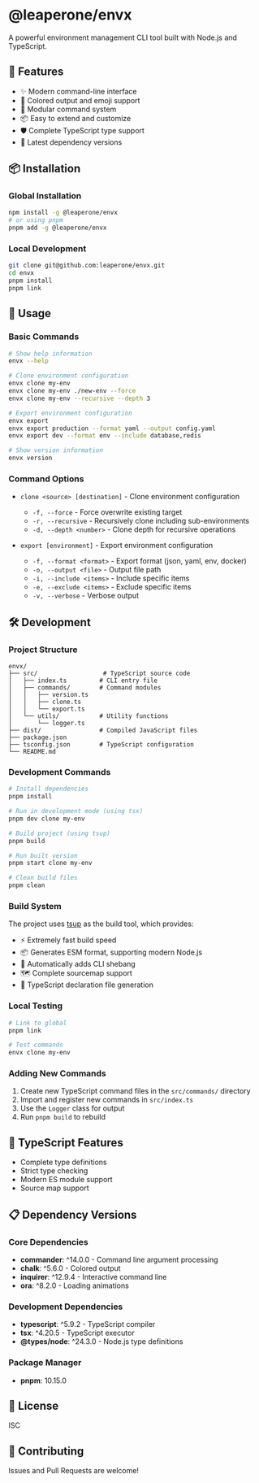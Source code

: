 # @leaperone/envx

A powerful environment management CLI tool built with Node.js and TypeScript.

## 🚀 Features

- ✨ Modern command-line interface
- 🎨 Colored output and emoji support
- 🔧 Modular command system
- 📦 Easy to extend and customize
- 🛡️ Complete TypeScript type support
- 🔄 Latest dependency versions

## 📦 Installation

### Global Installation

```bash
npm install -g @leaperone/envx
# or using pnpm
pnpm add -g @leaperone/envx
```

### Local Development

```bash
git clone git@github.com:leaperone/envx.git
cd envx
pnpm install
pnpm link
```

## 🎯 Usage

### Basic Commands

```bash
# Show help information
envx --help

# Clone environment configuration
envx clone my-env
envx clone my-env ./new-env --force
envx clone my-env --recursive --depth 3

# Export environment configuration
envx export
envx export production --format yaml --output config.yaml
envx export dev --format env --include database,redis

# Show version information
envx version
```

### Command Options

- `clone <source> [destination]` - Clone environment configuration
  - `-f, --force` - Force overwrite existing target
  - `-r, --recursive` - Recursively clone including sub-environments
  - `-d, --depth <number>` - Clone depth for recursive operations

- `export [environment]` - Export environment configuration
  - `-f, --format <format>` - Export format (json, yaml, env, docker)
  - `-o, --output <file>` - Output file path
  - `-i, --include <items>` - Include specific items
  - `-e, --exclude <items>` - Exclude specific items
  - `-v, --verbose` - Verbose output

## 🛠️ Development

### Project Structure

```
envx/
├── src/                  # TypeScript source code
│   ├── index.ts         # CLI entry file
│   ├── commands/        # Command modules
│   │   ├── version.ts
│   │   ├── clone.ts
│   │   └── export.ts
│   └── utils/           # Utility functions
│       └── logger.ts
├── dist/                # Compiled JavaScript files
├── package.json
├── tsconfig.json        # TypeScript configuration
└── README.md
```

### Development Commands

```bash
# Install dependencies
pnpm install

# Run in development mode (using tsx)
pnpm dev clone my-env

# Build project (using tsup)
pnpm build

# Run built version
pnpm start clone my-env

# Clean build files
pnpm clean
```

### Build System

The project uses [tsup](https://github.com/egoist/tsup) as the build tool, which provides:

- ⚡️ Extremely fast build speed
- 📦 Generates ESM format, supporting modern Node.js
- 🎯 Automatically adds CLI shebang
- 🗺️ Complete sourcemap support
- 📝 TypeScript declaration file generation

### Local Testing

```bash
# Link to global
pnpm link

# Test commands
envx clone my-env
```

### Adding New Commands

1. Create new TypeScript command files in the `src/commands/` directory
2. Import and register new commands in `src/index.ts`
3. Use the `Logger` class for output
4. Run `pnpm build` to rebuild

## 🔧 TypeScript Features

- Complete type definitions
- Strict type checking
- Modern ES module support
- Source map support

## 📋 Dependency Versions

### Core Dependencies

- **commander**: ^14.0.0 - Command line argument processing
- **chalk**: ^5.6.0 - Colored output
- **inquirer**: ^12.9.4 - Interactive command line
- **ora**: ^8.2.0 - Loading animations

### Development Dependencies

- **typescript**: ^5.9.2 - TypeScript compiler
- **tsx**: ^4.20.5 - TypeScript executor
- **@types/node**: ^24.3.0 - Node.js type definitions

### Package Manager

- **pnpm**: 10.15.0

## 📝 License

ISC

## 🤝 Contributing

Issues and Pull Requests are welcome!

